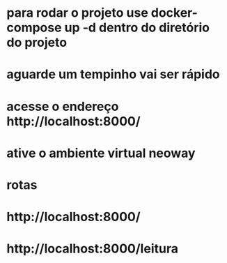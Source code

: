 # para rodar o projeto use   docker-compose up -d dentro do diretório do projeto
# aguarde um tempinho vai ser rápido
# acesse o endereço http://localhost:8000/
# ative o ambiente virtual neoway   


# rotas

# http://localhost:8000/
# http://localhost:8000/leitura



